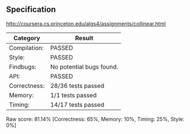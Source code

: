 ## Specification

http://coursera.cs.princeton.edu/algs4/assignments/collinear.html

Category     |Result
-------------|-----------
Compilation: |PASSED
Style:       |PASSED
Findbugs:    |No potential bugs found.
API:         |PASSED
Correctness: |28/36 tests passed
Memory:      |1/1 tests passed
Timing:      |14/17 tests passed

Raw score: 81.14% [Correctness: 65%, Memory: 10%, Timing: 25%, Style: 0%]